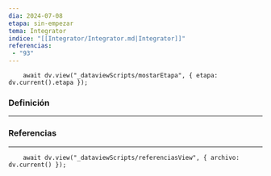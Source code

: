 ```yaml
---
dia: 2024-07-08
etapa: sin-empezar
tema: Integrator
indice: "[[Integrator/Integrator.md|Integrator]]"
referencias: 
 - "93"
---
```

```dataviewjs
	await dv.view("_dataviewScripts/mostarEtapa", { etapa: dv.current().etapa });
```
### Definición
---




### Referencias
---
```dataviewjs
	await dv.view("_dataviewScripts/referenciasView", { archivo: dv.current() });
```